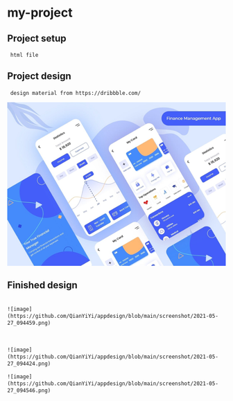 # my-project

## Project setup
```
 html file
```

## Project design
```
 design material from https://dribbble.com/

```

![image](https://github.com/QianYiYi/appdesign/blob/main/screenshot/attachment.png)

## Finished design
```

![image](https://github.com/QianYiYi/appdesign/blob/main/screenshot/2021-05-27_094459.png)   


```
```

![image](https://github.com/QianYiYi/appdesign/blob/main/screenshot/2021-05-27_094424.png)  

```
```
![image](https://github.com/QianYiYi/appdesign/blob/main/screenshot/2021-05-27_094546.png)  
 ``` 